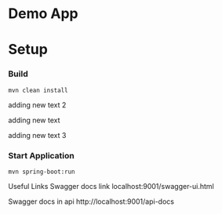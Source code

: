 # Demo App


# Setup
### Build 

`mvn clean install`

adding new text 2

adding new text
 
adding new text 3
### Start Application

`mvn spring-boot:run`

Useful Links
Swagger docs link
localhost:9001/swagger-ui.html

Swagger docs in api
http://localhost:9001/api-docs
